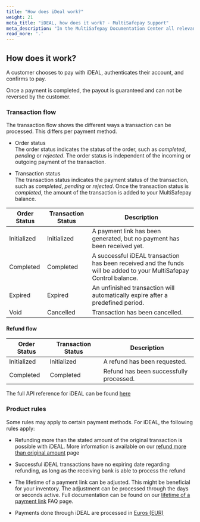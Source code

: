 ```yaml
---
title: "How does iDeal work?"
weight: 21
meta_title: "iDEAL, how does it work? - MultiSafepay Support"
meta_description: "In the MultiSafepay Documentation Center all relevant information regarding our Plugins and API. As well as Support pages for Payment Method, Tools and General Questions. You can also find the contact details of our Support Team and Integration Team."
read_more: '.'
---
```

## How does it work?
A customer chooses to pay with iDEAL, authenticates their account, and confirms to pay.

Once a payment is completed, the payout is guaranteed and can not be reversed by the customer.

### Transaction flow
The transaction flow shows the different ways a transaction can be processed. This differs per payment method.

* Order status      
The order status indicates the status of the order, such as _completed_, _pending_ or _rejected_. The order status is independent of the incoming or outgoing payment of the transaction.

* Transaction status       
The transaction status indicates the payment status of the transaction, such as _completed_, _pending_ or _rejected_. Once the transaction status is _completed_, the amount of the transaction is added to your MultiSafepay balance.


| Order Status                      | Transaction Status      | Description |
|--------------------------------|-----------|-----------------------------------------------------------------------------------------|
| Initialized | Initialized | A payment link has been generated, but no payment has been received yet.  | 
| Completed   | Completed   | A successful iDEAL transaction has been received and the funds will be added to your MultiSafepay Control balance.   | 
| Expired     | Expired     | An unfinished transaction will automatically expire after a predefined period.  | 
| Void        | Cancelled    | Transaction has been cancelled.   | 


#### Refund flow 

| Order Status                      | Transaction Status      | Description |
|--------------------------------|-----------|-----------------------------------------------------------------------------------------|
| Initialized    | Initialized | A refund has been requested. | 
| Completed      | Completed   | Refund has been successfully processed.  | 

The full API reference for iDEAL can be found [here](/api/#ideal)

### Product rules
Some rules may apply to certain payment methods. For iDEAL, the following rules apply:

* Refunding more than the stated amount of the original transaction is possible with iDEAL. More information is available on our [refund more than original amount](/faq/finance/refund-more-than-original-amount/) page

* Successful iDEAL transactions have no expiring date regarding refunding, as long as the receiving bank is able to process the refund

* The lifetime of a payment link can be adjusted. This might be beneficial for your inventory. The adjustment can be processed through the days or seconds active. Full documentation can be found on our [lifetime of a payment link](/faq/api/lifetime-of-a-payment-link/) FAQ page.


* Payments done through iDEAL are processed in [Euros (EUR)](/faq/general/which-currencies-are-supported-by-multisafepay/)

